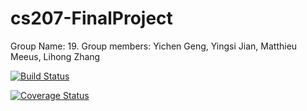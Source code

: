 # cs207-FinalProject
Group Name: 19.
Group members: Yichen Geng,
               Yingsi Jian,
               Matthieu Meeus, 
               Lihong Zhang
               
[![Build Status](https://travis-ci.org/BackPropagators/cs207-FinalProjec.svg?branch=master)](https://travis-ci.org/BackPropagators/cs207-FinalProjec.svg?branch=master)

[![Coverage Status](https://codecov.io/gh/BackPropagators/cs207-FinalProjec/branch/master/graph/badge.svg)](https://codecov.io/gh/BackPropagators/cs207-FinalProjec)


